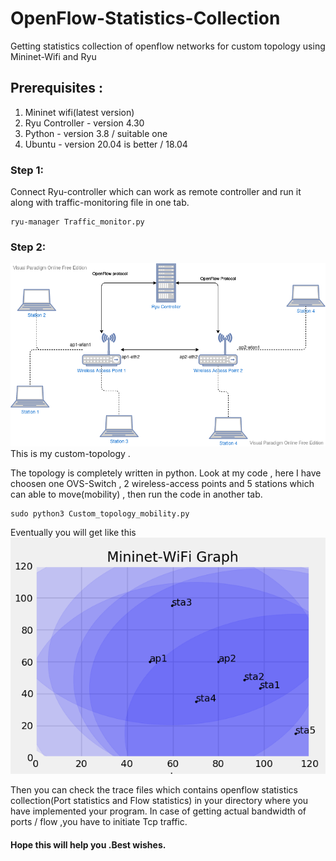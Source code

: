 # OpenFlow-Statistics-Collection
Getting statistics collection of openflow networks for custom topology using Mininet-Wifi and Ryu 

## Prerequisites :
1. Mininet wifi(latest version)
2. Ryu Controller - version 4.30
3. Python - version 3.8 / suitable one
4. Ubuntu - version 20.04 is better / 18.04 

### Step 1:
Connect Ryu-controller which can work as remote controller and run it along with traffic-monitoring file in one tab.

```
ryu-manager Traffic_monitor.py
```


### Step 2: 
![alt text](https://github.com/JenushanthAts/OpenFlow-Statistics-Collection/blob/master/my_custom_topology.png?raw=true)
This is my custom-topology .

The topology is completely written in python. Look at my code , here I have choosen one OVS-Switch , 2 wireless-access points and 5 stations which can able to move(mobility) , then run the code in another tab.

```
sudo python3 Custom_topology_mobility.py
```

Eventually you will get like this
![alt text](https://github.com/JenushanthAts/OpenFlow-Statistics-Collection/blob/master/Figure_1.png?raw=true)



Then you can check the trace files which contains openflow statistics collection(Port statistics and Flow statistics) in your directory where you have implemented your program.
In case of getting actual bandwidth of ports / flow ,you have to initiate Tcp traffic.


#### Hope this will help you .Best wishes.







